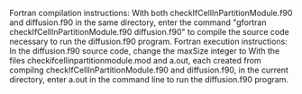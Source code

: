 Fortran compilation instructions: With both checkIfCellInPartitionModule.f90 and
diffusion.f90 in the same directory, enter the command "gfortran
checkIfCellInPartitionModule.f90 diffusion.f90" to compile the source code
necessary to run the diffusion.f90 program.
Fortran execution instructions: In the diffusion.f90 source code, change the maxSize integer to With the files checkifcellinpartitionmodule.mod
and a.out, each created from compilng checkIfCellInPartitionModule.f90 and
diffusion.f90, in the current directory, enter a.out in the command line to run
the diffusion.f90 program.
